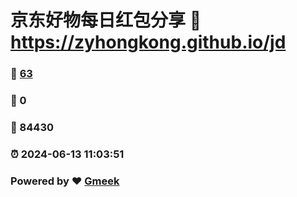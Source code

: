 # 京东好物每日红包分享 :link: https://zyhongkong.github.io/jd 
### :page_facing_up: [63](https://zyhongkong.github.io/jd/tag.html) 
### :speech_balloon: 0 
### :hibiscus: 84430 
### :alarm_clock: 2024-06-13 11:03:51 
### Powered by :heart: [Gmeek](https://github.com/Meekdai/Gmeek)
